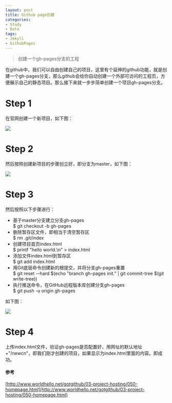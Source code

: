 ```yaml
---
layout: post
title: Github page创建
categories:
- Study
- Data
tags:
- Jekyll
- GithubPages
---
```


> 创建一个gh-pages分支的工程  

在github中，我们可以自由创建自己的项目，这里有个延伸的github功能，就是创建一个gh-pages分支，那么github会给你自动创建一个外部可访问的工程页，方便展示自己的静态项目。那么接下来就一步步简单创建一个项目gh-pages分支。  

# Step 1  

在官网创建一个新项目，如下图：  

![](http://i1154.photobucket.com/albums/p531/luolinjia/blog%20images/2_zps3bf64e71.png)  


# Step 2  

然后按照创建新项目的步骤创立好，即分支为master，如下图：  

![](http://i1154.photobucket.com/albums/p531/luolinjia/blog%20images/3_zps1b1ff328.png)  

# Step 3  

然后按照以下步骤进行：  

- 基于master分支建立分支gh-pages  
$ git checkout -b gh-pages  
- 删除暂存区文件，即相当于清空暂存区  
$ rm .git/index  
- 创建项目首页index.html  
$ printf "hello world.\n" > index.html  
- 添加文件index.html到暂存区  
$ git add index.html  
- 用Git底层命令创建新的根提交，并将分支gh-pages重置  
$ git reset --hard $(echo "branch gh-pages init." | git commit-tree $(git write-tree))  
- 执行推送命令，在GitHub远程版本库创建分支gh-pages  
$ git push -u origin gh-pages  

如下图：  

![](http://i1154.photobucket.com/albums/p531/luolinjia/blog%20images/4_zpsf64678e9.png)  


# Step 4  

上传index.html文件，验证gh-pages是否配置好，用网址的默认地址+"/newcn"，即我们刚才创建的项目，如果显示为index.html里面的内容。即成功。  


#### 参考  

[http://www.worldhello.net/gotgithub/03-project-hosting/050-homepage.html](http://www.worldhello.net/gotgithub/03-project-hosting/050-homepage.html)  
